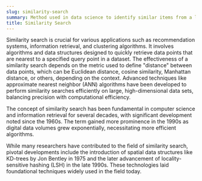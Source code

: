 ```yaml
---
slug: similarity-search
summary: Method used in data science to identify similar items from a large dataset based on their proximity to a given query item (also known as proximity search).
title: Similarity Search
---
```


Similarity search is crucial for various applications such as recommendation systems, information retrieval, and clustering algorithms. It involves algorithms and data structures designed to quickly retrieve data points that are nearest to a specified query point in a dataset. The effectiveness of a similarity search depends on the metric used to define "distance" between data points, which can be Euclidean distance, cosine similarity, Manhattan distance, or others, depending on the context. Advanced techniques like approximate nearest neighbor (ANN) algorithms have been developed to perform similarity searches efficiently on large, high-dimensional data sets, balancing precision with computational efficiency.

The concept of similarity search has been fundamental in computer science and information retrieval for several decades, with significant development noted since the 1960s. The term gained more prominence in the 1990s as digital data volumes grew exponentially, necessitating more efficient algorithms.

While many researchers have contributed to the field of similarity search, pivotal developments include the introduction of spatial data structures like KD-trees by Jon Bentley in 1975 and the later advancement of locality-sensitive hashing (LSH) in the late 1990s. These technologies laid foundational techniques widely used in the field today.
